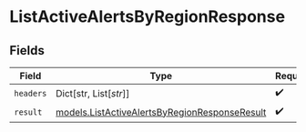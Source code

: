# ListActiveAlertsByRegionResponse


## Fields

| Field                                                                                                | Type                                                                                                 | Required                                                                                             | Description                                                                                          |
| ---------------------------------------------------------------------------------------------------- | ---------------------------------------------------------------------------------------------------- | ---------------------------------------------------------------------------------------------------- | ---------------------------------------------------------------------------------------------------- |
| `headers`                                                                                            | Dict[str, List[*str*]]                                                                               | :heavy_check_mark:                                                                                   | N/A                                                                                                  |
| `result`                                                                                             | [models.ListActiveAlertsByRegionResponseResult](../models/listactivealertsbyregionresponseresult.md) | :heavy_check_mark:                                                                                   | N/A                                                                                                  |